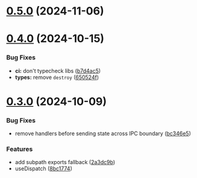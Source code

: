 # [0.5.0](https://github.com/goosewobbler/zutron/compare/v0.4.0...v0.5.0) (2024-11-06)

# [0.4.0](https://github.com/goosewobbler/zutron/compare/v0.3.0...v0.4.0) (2024-10-15)

### Bug Fixes

- **ci:** don't typecheck libs ([b7d4ac5](https://github.com/goosewobbler/zutron/commit/b7d4ac5ec7f61bee0e158f07a122c8c04da2b148))
- **types:** remove `destroy` ([650524f](https://github.com/goosewobbler/zutron/commit/650524f34d38d3207f8c9741c1d692774bbdc1cd))

# [0.3.0](https://github.com/goosewobbler/zutron/compare/v0.2.0-lw...v0.3.0) (2024-10-09)

### Bug Fixes

- remove handlers before sending state across IPC boundary ([bc346e5](https://github.com/goosewobbler/zutron/commit/bc346e58f6238833e25e6c0df3b08f04bf1f961f))

### Features

- add subpath exports fallback ([2a3dc9b](https://github.com/goosewobbler/zutron/commit/2a3dc9be72e4fb3adb5a6a178c01f53c49bc0cd9))
- useDispatch ([8bc1774](https://github.com/goosewobbler/zutron/commit/8bc17741e931f9d0bc4f3f11bd0b95267a097cf9))
